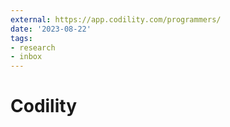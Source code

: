 ```yaml
---
external: https://app.codility.com/programmers/
date: '2023-08-22'
tags:
- research
- inbox
---
```


# Codility

